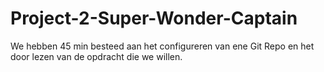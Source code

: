 # Project-2-Super-Wonder-Captain
We hebben 45 min besteed aan het configureren van ene Git Repo en het door lezen van de opdracht die we willen.